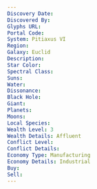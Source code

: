 ```yaml
---
Discovery Date: 
Discovered By:
Glyphs URL:
Portal Code:
System: Pitiaxus VI
Region: 
Galaxy: Euclid
Description:
Star Color: 
Spectral Class:
Suns:
Water:
Dissonance:
Black Hole:
Giant:
Planets:
Moons:
Local Species:
Wealth Level: 3
Wealth Details: Affluent
Conflict Level:
Conflict Details:
Economy Type: Manufacturing
Economy Details: Industrial
Buy:
Sell:
---
```

